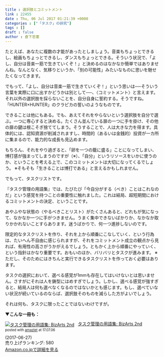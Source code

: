 ```yaml
---
title : 選択肢とコミットメント
link : 22455
date : Thu, 06 Jul 2017 01:21:39 +0000
categories : ["「タスク」の研究"]
tags : []
draft : false
author : 倉下忠憲
---
```


たとえば、あなたに複数の才能があったとしましょう。音楽もちょっとできるし、絵画もちょっとできるし、ダンスもちょっとできる。そういう状況で、「よし、自分は音楽一筋で生きていくぞ！」と決めるのはなかなか簡単ではありませんね。なんとなく、気移りというか、「別の可能性」みたいなものに思いを馳せたくなってきます。

でもって、「よし、自分は音楽一筋で生きていくぞ！」という思いは──そういう言葉を実際に口に出すかどうかは別として──、〈コミットメント〉と言えます。それ以外の選択肢を採らないことを、自分自身に誓約する。そうですね。「HUNTER×HUNTER」のクラピカの誓いのようなものです。

できることは他にもある。でも、あえてそれをやらないという選択肢を自分で選ぶ。一つに専心すると決める。たくさん並んでいる扉の一つに手を掛け、その他の扉の鍵は根こそぎ捨ててしまう。そうすることで、人は大きな力を得ます。具体的には、認知資源が削減されますし、時間的（あるいは金銭的）投資が一カ所に集まるので、能力的な成長も見込めます。

もちろん、それをやり過ぎると、「卵を一つの籠に盛る」ことになってしまい、博打感が強まってしまうのですが（※）、「自分」というリソースをいかに使うのか、ということを考える上で、このコミットメントは大切になってくるでしょう。
※そもそも「生きることは博打である」と言えるかもしれません。

でもって、タスクリストです。

『タスク管理の用語集』では、たびたび「今自分がする（べき）ことはこれなのだ」という感覚を持つことの重要性に触れました。これは結局、超短期間におけるコミットメントの決定、ということです。

あやふやな状態の〈やるべきことリスト〉がたくさんあると、どれもが気になって、なかなか一つに手がつきません。うまく集中できないばかりか、なかなか取りかかれないことすらあります。迷うばかりで、何一つ進捗しないのです。

限定的なタスクリストを作り、それを上から順番にこなしていく、という行為は、たいへん不自由に感じられますが、それをコミットメント成立の観点から見れば、有用性の高さがうかがえるでしょう。ともかく上から順番にやっていく、という指針はかなり重要です。おもいのほか、バリバリとタスクが進みます。
※ただし、そのためにはきちんと実行できるタスクリストを作っておく必要はあります。

タスクの選択において、選べる感覚が1mmも存在してはいけないとは思いません。さすがにそれは人を鋳型にはめすぎでしょう。しかし、選べる感覚が強すぎると、結局人は何も選べなくなるのではないかとも感じます。もし、選べていない状況が続いているのならば、選択肢そのものを減らした方がよいでしょう。

それは何も、タスクに限ったことではないわけですが。

<strong>▼こんな一冊も：</strong>

<div class="amazlet-box" style="margin-bottom:0px;"><div class="amazlet-image" style="float:left;margin:0px 12px 1px 0px;"><a href="http://www.amazon.co.jp/exec/obidos/ASIN/B073F8WKW4/rashita1000-22/ref=nosim/" name="amazletlink" target="_blank"><img src="https://images-fe.ssl-images-amazon.com/images/I/41KD%2BtMKN8L._SL160_.jpg" alt="タスク管理の用語集: BizArts 2nd" style="border: none;" /></a></div><div class="amazlet-info" style="line-height:120%; margin-bottom: 10px"><div class="amazlet-name" style="margin-bottom:10px;line-height:120%"><a href="http://www.amazon.co.jp/exec/obidos/ASIN/B073F8WKW4/rashita1000-22/ref=nosim/" name="amazletlink" target="_blank">タスク管理の用語集: BizArts 2nd</a><div class="amazlet-powered-date" style="font-size:80%;margin-top:5px;line-height:120%">posted with <a href="http://www.amazlet.com/" title="amazlet" target="_blank">amazlet</a> at 17.07.06</div></div><div class="amazlet-detail"> (2017-06-27)<br />売り上げランキング: 580<br /></div><div class="amazlet-sub-info" style="float: left;"><div class="amazlet-link" style="margin-top: 5px"><a href="http://www.amazon.co.jp/exec/obidos/ASIN/B073F8WKW4/rashita1000-22/ref=nosim/" name="amazletlink" target="_blank">Amazon.co.jpで詳細を見る</a></div></div></div><div class="amazlet-footer" style="clear: left"></div></div>
